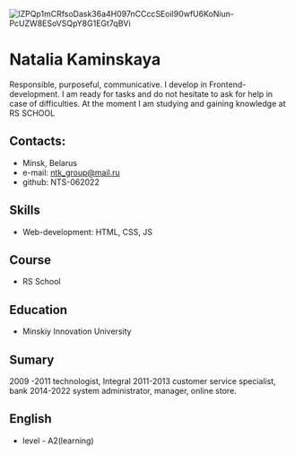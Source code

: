 ![lZPQp1mCRfsoDask36a4H097nCCccSEoil90wfU6KoNiun-PcUZW8ESoVSQpY8G1EGt7qBVi](https://user-images.githubusercontent.com/106694882/173186800-2429ee98-4a77-4426-8822-14d9a0d1eeec.jpg)

# Natalia Kaminskaya
  Responsible, purposeful, communicative. I develop in Frontend-development. I am ready for tasks and do not hesitate to ask for help in case of difficulties. At the moment I am studying and gaining knowledge at RS SCHOOL

## Contacts:
* Minsk, Belarus
* e-mail: ntk_group@mail.ru
* github: NTS-062022
## Skills
* Web-development: HTML, CSS, JS
## Course
* RS School
## Education
* Minskiy Innovation University
## Sumary
2009 -2011 technologist, Integral
2011-2013 customer service specialist, bank
2014-2022 system administrator, manager, online store.
## English 
* level - A2(learning)
